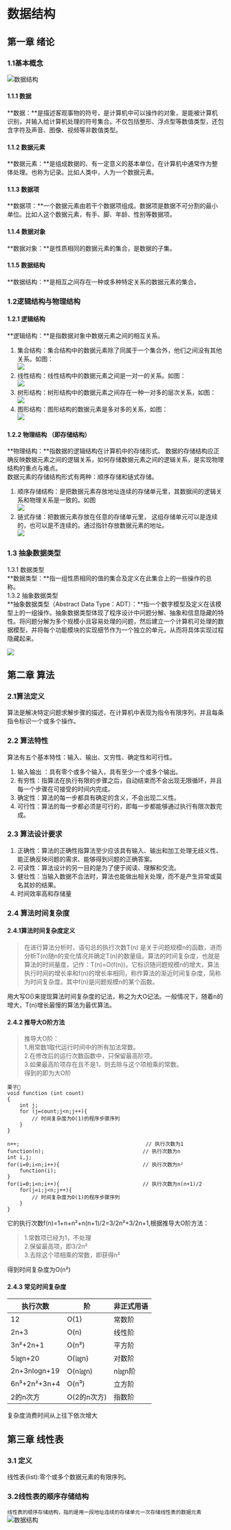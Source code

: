 # 数据结构
## 第一章 绪论
### 1.1基本概念
![数据结构](./source/数据结构图1-1-1.png)
#### 1.1.1 数据
**数据：**是描述客观事物的符号，是计算机中可以操作的对象，是能被计算机识别，并输入给计算机处理的符号集合。不仅包括整形、浮点型等数值类型，还包含字符及声音、图像、视频等非数值类型。
#### 1.1.2 数据元素
**数据元素：**是组成数据的、有一定意义的基本单位，在计算机中通常作为整体处理。也称为记录。比如人类中，人为一个数据元素。
#### 1.1.3 数据项
**数据项：**一个数据元素由若干个数据项组成。数据项是数据不可分割的最小单位。比如人这个数据元素，有手、脚、年龄、性别等数据项。
#### 1.1.4 数据对象
**数据对象：**是性质相同的数据元素的集合，是数据的子集。
#### 1.1.5 数据结构
**数据结构：**是相互之间存在一种或多种特定关系的数据元素的集合。

### 1.2逻辑结构与物理结构
#### 1.2.1 逻辑结构  
**逻辑结构：**是指数据对象中数据元素之间的相互关系。  

1. 集合结构：集合结构中的数据元素除了同属于一个集合外，他们之间没有其他关系。如图：  
![](./source/集合结构图1-2-1.png)  
2. 线性结构：线性结构中的数据元素之间是一对一的关系。如图：  
![](./source/线性结构图1-2-2.png)  
3. 树形结构：树形结构中的数据元素之间存在一种一对多的层次关系，如图：    
![](./source/树形结构图1-2-3.png)  
4. 图形结构：图形结构的数据元素是多对多的关系，如图：  
![](./source/图形结构图1-2-4.png) 
   
#### 1.2.2 物理结构 （即存储结构）
**物理结构：**指数据的逻辑结构在计算机中的存储形式。  数据的存储结构应正确反映数据元素之间的逻辑关系，如何存储数据元素之间的逻辑关系，是实现物理结构的重点与难点。  
数据元素的存储结构形式有两种：顺序存储和链式存储。

1. 顺序存储结构：是把数据元素存放地址连续的存储单元里，其数据间的逻辑关系和物理关系是一致的。如图  
![](./source/顺序存储结构图1-2-5.png) 
2. 链式存储：把数据元素存放在任意的存储单元里， 这组存储单元可以是连续的，也可以是不连续的。通过指针存放数据元素的地址。   
![](./source/链式存储结构图1-2-6.png) 

### 1.3 抽象数据类型
1.3.1 数据类型  
**数据类型：**指一组性质相同的值的集合及定义在此集合上的一些操作的总称。  
1.3.2 抽象数据类型  
**抽象数据类型（Abstract Data Type：ADT）：**指一个数字模型及定义在该模型上的一组操作。抽象数据类型体现了程序设计中问题分解、抽象和信息隐藏的特性。将问题分解为多个规模小且容易处理的问题，然后建立一个计算机可处理的数据模型，并将每个功能模块的实现细节作为一个独立的单元，从而将具体实现过程隐藏起来。

![](./source/抽象数据类型图1-3-1.png)

## 第二章 算法 
### 2.1算法定义
算法是解决特定问题求解步骤的描述，在计算机中表现为指令有限序列，并且每条指令标识一个或多个操作。
### 2.2 算法特性
算法有五个基本特性：输入、输出、又穷性、确定性和可行性。

1. 输入输出 ：具有零个或多个输入，具有至少一个或多个输出。
2. 有穷性：指算法在执行有限的步骤之后，自动结束而不会出现无限循环，并且每一个步骤在可接受的时间内完成。
3. 确定性：算法的每一步都具有确定的含义，不会出现二义性。
4. 可行性：算法的每一步都必须是可行的，即每一步都能够通过执行有限次数完成。


### 2.3 算法设计要求
1. 正确性：算法的正确性指算法至少应该具有输入、输出和加工处理无歧义性、能正确反映问题的需求、能够得到问题的正确答案。
2. 可读性：算法设计的另一目的是为了便于阅读、理解和交流。
3. 健壮性：当输入数据不合法时，算法也能做出相关处理，而不是产生异常或莫名其妙的结果。
4. 时间效率高和存储量

### 2.4 算法时间复杂度
#### 2.4.1算法时间复杂度定义  
>在进行算法分析时，语句总的执行次数T(n) 是关于问题规模n的函数，进而分析T(n)随n的变化情况并确定T(n)的数量级。算法的时间复杂度，也就是算法的时间量度，记作：T(n)=O(f(n))。它标识随问题规模n的增大，算法执行时间的增长率和f(n)的增长率相同，称作算法的渐近时间复杂度，简称为时间复杂度。其中f(n)是问题规模n的某个函数。

用大写O()来提现算法时间复杂度的记法，称之为大O记法。一般情况下，随着n的增大，T(n)增长最慢的算法为最优算法。
#### 2.4.2 推导大O阶方法
>推导大O阶：  
>1.用常数1取代运行时间中的所有加法常数。  
>2.在修改后的运行次数函数中，只保留最高阶项。  
>3.如果最高阶项存在且不是1，则去除与这个项相乘的常数。  
>得到的即为大O阶

	栗子🌰
	void function (int count)
	{
		int j;
		for (j=count;j<n;j++){
			// 时间复杂度为O(1)的程序步骤序列
		}
	}
	
	n++;                                         // 执行次数为1
	function(n);								// 执行次数为n
	int i,j;									
	for(i=0;i<n;i++){                           // 执行次数为n²
		function(i);
	}
	for(i=0;i<n;i++){       	                // 执行次数为n(n+1)/2
		for(j=i;j<n;j++){
			// 时间复杂度为O(1)的程序步骤序列
		}
	}

它的执行次数f(n)=1+n+n²+n(n+1)/2=3/2n²+3/2n+1,根据推导大O阶方法：
>1.常数项已经为1，不处理  
>2.保留最高项，即3/2n²  
>3.去除这个项相乘的常数，即获得n²  

得到时间复杂度为O(n²)

#### 2.4.3 常见时间复杂度
执行次数| 阶 | 非正式用语 |
----|----|----|
12| O(1) | 常数阶|
2n+3| O(n) | 线性阶|
3n²+2n+1| O(n²) | 平方阶|
5㏒n+20| O(㏒n) | 对数阶|
2n+3nlogn+19| O(n㏒n) | n㏒n阶|
6n³+2n²+3n+4| O(n³) | 立方阶|
2的n次方| O(2的n次方) | 指数阶|
复杂度消费时间从上往下依次增大


## 第三章 线性表
### 3.1 定义
线性表(list):零个或多个数据元素的有限序列。

### 3.2线性表的顺序存储结构
`线性表的顺序存储结构，指的是用一段地址连续的存储单元一次存储线性表的数据元素`
![数据结构](./source/线性表顺序存储的优缺点3-1.png)


